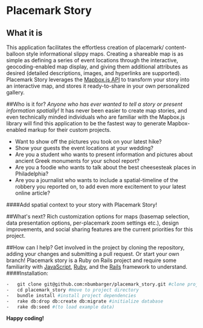 # Placemark Story
## What it is
This application facilitates the effortless creation of placemark/ content-balloon style informational slippy maps. Creating a shareable map is as simple as defining a series of event locations through the interactive, geocoding-enabled map display, and giving them additional attributes as desired (detailed descriptions, images, and hyperlinks are supported). Placemark Story leverages the [Mapbox.js API](https://www.mapbox.com/mapbox.js/api/v2.1.9/) to transform your story into an interactive map, and stores it ready-to-share in your own personalized gallery.

##Who is it for?
*Anyone who has ever wanted to tell a story or present information spatially!* It has never been easier to create map stories, and even technically minded individuals who are familiar with the Mapbox.js library will find this application to be the fastest way to generate Mapbox-enabled markup for their custom projects.
-   Want to show off the pictures you took on your latest hike?
-   Show your guests the event locations at your wedding?
-   Are you a student who wants to present information and pictures about ancient Greek monuments for your school report?
-   Are you a foodie who wants to talk about the best cheesesteak places in Philadelphia?
-   Are you a journalist who wants to include a spatial-timeline of the robbery you reported on, to add even more excitement to your latest online article?

####Add spatial context to your story with Placemark Story!

##What's next?
Rich customization options for maps (basemap selection, data presentation options, per-placemark zoom settings etc.), design improvements, and social sharing features are the current priorities for this project.

##How can I help?
Get involved in the project by cloning the repository, adding your changes and submitting a pull request. Or start your own branch! Placemark story is a Ruby on Rails project and require some familiarity with [JavaScript](http://www.w3schools.com/js/), [Ruby](https://www.ruby-lang.org/en/documentation/), and the [Rails](http://rubyonrails.org/download/) framework to understand.
####Installation:
```sh
-   git clone git@github.com:nbumbarger/placemark_story.git #clone project
-   cd placemark_story #move to project directory
-   bundle install #install project dependencies
-   rake db:drop db:create db:migrate #initialize database
-   rake db:seed #(to load example data)
```
**Happy coding!**
